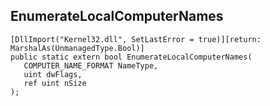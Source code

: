 ## EnumerateLocalComputerNames

```
[DllImport("Kernel32.dll", SetLastError = true)][return: MarshalAs(UnmanagedType.Bool)]
public static extern bool EnumerateLocalComputerNames(
   COMPUTER_NAME_FORMAT NameType,
   uint dwFlags,
   ref uint nSize
);
```

